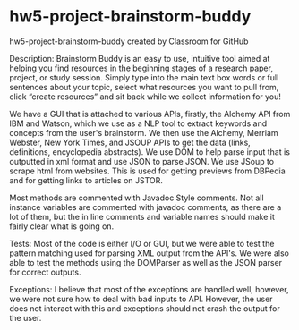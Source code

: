 # hw5-project-brainstorm-buddy
hw5-project-brainstorm-buddy created by Classroom for GitHub

Description: Brainstorm Buddy is an easy to use, intuitive tool aimed at helping you find resources in the beginning stages of a research paper, project, or study session. Simply type into the main text box words or full sentences about your topic, select what resources you want to pull from, click “create resources” and sit back while we collect information for you!

We have a GUI that is attached to various APIs, firstly, the Alchemy API from IBM and Watson, which we use as a NLP tool to extract keywords and concepts from the user's brainstorm. We then use the Alchemy, Merriam Webster, New York Times, and JSOUP APIs to get the data (links, definitions, encyclopedia abstracts). We use DOM to help parse input that is outputted in xml format and use JSON to parse JSON. We use JSoup to scrape html from websites. This is used for getting previews from DBPedia and for getting links to articles on JSTOR. 

Most methods are commented with Javadoc Style comments. Not all instance variables are commented with javadoc comments, as there are a lot of them, but the in line comments and variable names should make it fairly clear what is going on. 

Tests: Most of the code is either I/O or GUI, but we were able to test the pattern matching used for parsing XML output from the API's. We were also able to test the methods using the DOMParser as well as the JSON parser for correct outputs.

Exceptions: I believe that most of the exceptions are handled well, however, we were not sure how to deal with bad inputs to API. However, the user does not interact with this and exceptions should not crash the output for the user.
